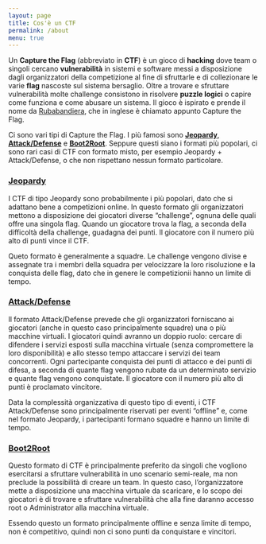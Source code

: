 ```yaml
---
layout: page
title: Cos'è un CTF
permalink: /about
menu: true
---
```

Un **Capture the Flag** (abbreviato in **CTF**) è un gioco di **hacking** dove team o singoli cercano **vulnerabilità** in sistemi e software messi a disposizione dagli organizzatori della competizione al fine di sfruttarle e di collezionare le varie **flag** nascoste sul sistema bersaglio. Oltre a trovare e sfruttare vulnerabilità molte challenge consistono in risolvere **puzzle logici** o capire come funziona e come abusare un sistema. Il gioco è ispirato e prende il nome da [Rubabandiera](https://it.wikipedia.org/wiki/Rubabandiera), che in inglese è chiamato appunto Capture the Flag.

Ci sono vari tipi di Capture the Flag. I più famosi sono **[Jeopardy](#jeopardy)**, **[Attack/Defense](#attack-defense)** e **[Boot2Root](#boot2root)**. Seppure questi siano i formati più popolari, ci sono rari casi di CTF con formato misto, per esempio Jeopardy + Attack/Defense, o che non rispettano nessun formato particolare.

### <a href="#jeopardy" name="jeopardy">Jeopardy</a>
I CTF di tipo Jeopardy sono probabilmente i più popolari, dato che si adattano bene a competizioni online. In questo formato gli organizzatori mettono a disposizione dei giocatori diverse “challenge”, ognuna delle quali offre una singola flag. Quando un giocatore trova la flag, a seconda della difficoltà della challenge, guadagna dei punti. Il giocatore con il numero più alto di punti vince il CTF.

Queto formato è generalmente a squadre. Le challenge vengono divise e assegnate tra i membri della squadra per velocizzare la loro risoluzione e la conquista delle flag, dato che in genere le competizionii hanno un limite di tempo.

### <a href="#attack-defense" name="attack-defense">Attack/Defense</a>
Il formato Attack/Defense prevede che gli organizzatori forniscano ai giocatori (anche in questo caso principalmente squadre) una o più macchine virtuali. I giocatori quindi avranno un doppio ruolo: cercare di difendere i servizi esposti sulla macchina virtuale (senza compromettere la loro disponibilità) e allo stesso tempo attaccare i servizi dei team concorrenti. Ogni partecipante conquista dei punti di attacco e dei punti di difesa, a seconda di quante flag vengono rubate da un determinato servizio e quante flag vengono conquistate. Il giocatore con il numero più alto di punti è proclamato vincitore.

Data la complessità organizzativa di questo tipo di eventi, i CTF Attack/Defense sono principalmente riservati per eventi “offline” e, come nel formato Jeopardy, i partecipanti formano squadre e hanno un limite di tempo.

### <a href="#boot2root" name="boot2root">Boot2Root</a>
Questo formato di CTF è principalmente preferito da singoli che vogliono esercitarsi a sfruttare vulnerabilità in uno scenario semi-reale, ma non preclude la possibilità di creare un team. In questo caso, l’organizzatore mette a disposizione una macchina virtuale da scaricare, e lo scopo dei giocatori è di trovare e sfruttare vulnerabilità che alla fine daranno accesso root o Administrator alla macchina virtuale.

Essendo questo un formato principalmente offline e senza limite di tempo, non è competitivo, quindi non ci sono punti da conquistare e vincitori.
